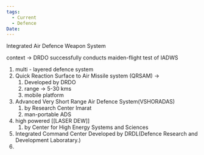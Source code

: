```yaml
---
tags:
  - Current
  - Defence
Date:
---
```

Integrated Air Defence Weapon System

context -> DRDO successfully conducts maiden-flight test of IADWS
1. multi - layered defence system
2. Quick Reaction Surface to Air Missile system (QRSAM) -> 
	1. Developed by DRDO
	2. range -> 5-30 kms
	3. mobile platform
3. Advanced Very Short Range Air Defence System(VSHORADAS)
	1. by Research Center Imarat
	2. man-portable ADS
4. high powered [[LASER DEW]]
	1. by Center for High Energy Systems and Sciences
5. Integrated Command Center Developed by DRDL(Defence Research and Development Laboratary.)
6. 